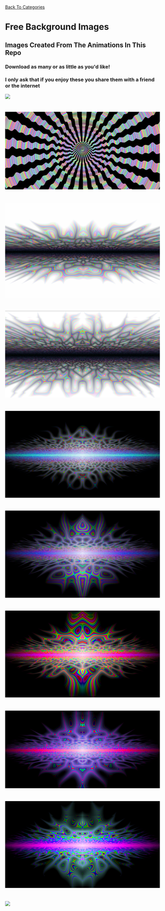 [Back To Categories](https://github.com/GabrielQSherman/Animations/tree/master#readme)

# Free Background Images

## Images Created From The Animations In This Repo

### Download as many or as little as you'd like!
### I only ask that if you enjoy these you share them with a friend or the internet

![](yybg.jpg)
#
![](cosmicrolo.jpg)
#
![](noise1bg.png)
#
![](noise2bg.png)
#
![](noise3bg.png)

#
![](noise4bg.png)

#
![](noise5bg.png)

#
![](noise6bg.png)

#
![](noise7bg.png)

#
![](blackstar.png)